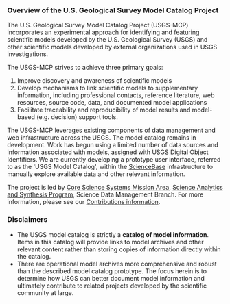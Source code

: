 ### Overview of the U.S. Geological Survey Model Catalog Project
The U.S. Geological Survey Model Catalog Project (USGS-MCP) incorporates an experimental approach for identifying and featuring scientific models developed by the U.S. Geological Survey (USGS) and other scientific models developed by external organizations used in USGS investigations. 

The USGS-MCP strives to achieve three primary goals:

1. Improve discovery and awareness of scientific models
2. Develop mechanisms to link scientific models to supplementary information, including professional contacts, reference literature, web resources, source code, data, and documented model applications 
3. Facilitate traceability and reproducibility of model results and model-based (e.g. decision) support tools.

The USGS-MCP leverages existing components of data management and web infrastructure across the USGS. The model catalog remains in development. Work has begun using a limited number of data sources and information associated with models, assigned with USGS Digital Object Identifiers. We are currently developing a prototype user interface, referred to as the 'USGS Model Catalog', within the [ScienceBase](http://sciencebase.gov/) infrastructure to manually explore available data and other relevant information. 

The project is led by [Core Science Systems Mission Area](https://www.usgs.gov/mission-areas/core-science-systems), [Science Analytics and Synthesis Program](https://www.usgs.gov/core-science-systems/science-analytics-and-synthesis/about), Science Data Management Branch. For more information, please see our [Contributions information](/contributions.md).


### Disclaimers
- The USGS model catalog is strictly a __catalog of model information__. Items in this catalog will provide links to model archives and other relevant content rather than storing copies of information directly within the catalog. 
- There are operational model archives more comprehensive and robust than the described model catalog prototype. The focus herein is to determine how USGS can better document model information and ultimately contribute to related projects developed by the scientific community at large.

